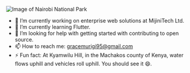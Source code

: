 
![Image of Nairobi National Park](https://res.cloudinary.com/gracem/image/upload/v1596018452/zebra_kd1ifo.jpg)

-  🔭 I’m currently working on enterprise web solutions at MijiniTech Ltd. 
- 🌱 I’m currently learning Flutter.
- 🤔 I’m looking for help with getting started with contributing to open source.
- 📫 How to reach me: gracemurigi95@gmail.com
- ⚡ Fun fact: At Kyamwilu Hill, in the Machakos county of Kenya, water flows uphill and vehicles roll uphill. You should see it 😄.


<!--
**GraceMurigi/GraceMurigi** is a ✨ _special_ ✨ repository because its `README.md` (this file) appears on your GitHub profile.

Here are some ideas to get you started:

- 🔭 I’m currently working on ...
- 🌱 I’m currently learning ...
- 👯 I’m looking to collaborate on ...
- 🤔 I’m looking for help with ...
- 💬 Ask me about ...
- 📫 How to reach me: ...
- 😄 Pronouns: ...
- ⚡ Fun fact: ...
-->
